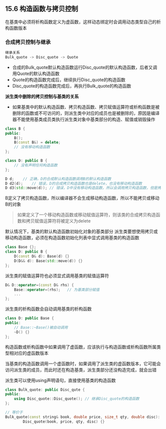 ## 15.6 构造函数与拷贝控制

在基类中必须将析构函数定义为虚函数，这样动态绑定时会调用动态类型自己的析构函数版本

### 合成拷贝控制与继承

```cpp
继承关系
Bulk_quote -> Disc_quote -> Quote
```

+ 合成的Bulk_quote默认构造函数运行Disc_quote的默认构造函数，后者又调用Quote的默认构造函数
+ Quote的构造函数完成后，继续执行Disc_quote的构造函数
+ Disc_quote的构造函数完成后，再执行Bulk_quote的构造函数

**派生类中删除的拷贝控制与基类的关系**

+ 如果基类中的默认构造函数、拷贝构造函数、拷贝赋值运算符或析构函数是被删除的函数或不可访问的，则派生类中对应的成员也是被删除的，原因是编译器不能使用基类成员类执行派生类对象中基类部分的构造、赋值或销毁操作

```cpp
class B {
public:
    B();
    B(const B&) = delete;
    // 没有移动构造函数
};

class D: public B {
    // 没有声明任何构造函数
};

D d;    // 正确，D的合成默认构造函数调用B的默认构造函数
D d2(d);    // 错误，D的合成拷贝构造函数也是delete，也没有移动构造函数
D d3(std::move(d)); // 错误，D中没有移动构造函数，所以会调用拷贝构造函数，但是拷贝构造函数是delete，所以调用失败
```

B定义了拷贝构造函数，所以编译器不会生成移动构造函数，所以不能拷贝或移动B的对象

>如果定义了一个移动构造函数或移动赋值运算符，则该类的合成拷贝构造函数和拷贝赋值运算符将被定义为delete

默认情况下，基类的默认构造函数初始化对象的基类部分
派生类要想使用拷贝或移动构造函数，必须在构造函数初始化列表中显式调用基类的构造函数

```cpp
class Base {};
class D: public B {
    D(const D& d): Base(d) {}
    D(D&& d): Base(std::move(d)) {}
};
```

派生类的赋值运算符也必须显式调用基类的赋值运算符

```cpp
D& D::operator=(const D& rhs) {
    Base::operator=(rhs);   // 为基类部分赋值
    ...
};
```

派生类的析构函数会自动调用基类的析构函数

```cpp
class D: public Base {
public:
    // Base::~Base()被自动调用
    ~D() {}
};
```

构造函数或析构函数中如果调用了虚函数，应该执行与构造函数或析构函数所属类型相对应的虚函数版本

当基类的构造函数调用一个虚函数时，如果调用了派生类的虚函数版本，它可能会访问派生类的成员，而此时还在构造基类，派生类部分还没构造完成，就会出错

派生类可以使用using声明语句，直接使用基类的构造函数

```cpp
class Bulk_quote: public Disc_qute {
public:
    using Disc_quote::Disc_quote(); // 继承Disc_quote的构造函数
};

// 等价于
Bulk_quote(const string& book, double price, size_t qty, double disc): 
        Disc_quote(book, price, qty, disc) {}
```